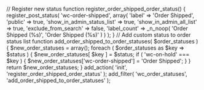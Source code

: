 // Register new status
function register_order_shipped_order_status() {
register_post_status( 'wc-order-shipped', array(
'label'                     => 'Order Shipped',
'public'                    => true,
'show_in_admin_status_list' => true,
'show_in_admin_all_list'    => true,
'exclude_from_search'       => false,
'label_count'               => _n_noop( 'Order Shipped (%s)', 'Order Shipped (%s)' )
) );
}
// Add custom status to order status list
function add_order_shipped_to_order_statuses( $order_statuses ) {
$new_order_statuses = array();
foreach ( $order_statuses as $key => $status ) {
$new_order_statuses[ $key ] = $status;
if ( 'wc-on-hold' === $key ) {
$new_order_statuses['wc-order-shipped'] = 'Order Shipped';
}
}
return $new_order_statuses;
}
add_action( 'init', 'register_order_shipped_order_status' );
add_filter( 'wc_order_statuses', 'add_order_shipped_to_order_statuses' );
